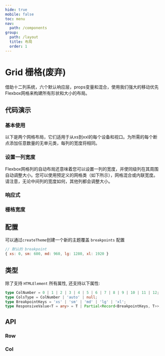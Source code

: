 ```yaml
---
hide: true
mobile: false
toc: menu
nav:
  path: /components
group:
  path: /layout
  title: 布局
  order: 1
---
```


# Grid 栅格(废弃)

借助十二列系统，六个默认响应层，props变量和混合，使用我们强大的移动优先Flexbox网格来构建所有形状和大小的布局。


## 代码演示

### 基本使用

以下是两个网格布局，它们适用于从xs到xxl的每个设备和视口。为所需的每个断点添加任意数量的无单元类，每列的宽度将相同。

<code src="./demo/demo1.tsx"></code>

### 设置一列宽度

Flexbox网格列的自动布局还意味着您可以设置一列的宽度，并使同级列在其周围自动调整大小。您可以使用预定义的网格类（如下所示），网格混合或内联宽度。请注意，无论中间列的宽度如何，其他列都会调整大小。

<code src="./demo/demo2.tsx"></code>

### 响应式

<code src="./demo/demo3.tsx"></code>

### 栅格宽度

<code src="./demo/demo-row-cols-auto.tsx"></code>

<code src="./demo/demo-row-cols-width.tsx"></code>

<code src="./demo/demo-col-width.tsx"></code>
## 配置

可以通过`createTheme`创建一个新的主题覆盖 `breakpoints` 配置

```js | pure
// 默认的 breakpoint
{ xs: 0, sm: 600, md: 960, lg: 1280, xl: 1920 }
```


## 类型

除了支持 `HTMLElement` 所有属性, 还支持以下属性:

```typescript
type ColNumber = 0 | 1 | 2 | 3 | 4 | 5 | 6 | 7 | 8 | 9 | 10 | 11 | 12;
type ColsType = ColNumber | 'auto' | null;
type BreakpointKeys = 'xs' | 'sm' | 'md' | 'lg' | 'xl';
type ResponsiveValue<T = any> = T | Partial<Record<BreakpointKeys, T>>;

```

## API

### Row

<API src="./Row.tsx" hideTitle></API>

### Col

<API src="../Col/Col.tsx" hideTitle></API>
